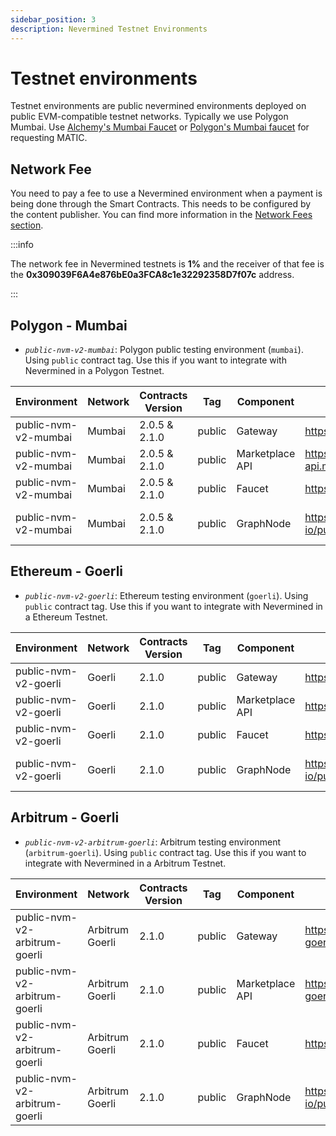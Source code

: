 ```yaml
---
sidebar_position: 3
description: Nevermined Testnet Environments
---
```


# Testnet environments

Testnet environments are public nevermined environments deployed on public EVM-compatible testnet networks. Typically we use Polygon Mumbai.
Use [Alchemy's Mumbai Faucet](https://mumbaifaucet.com/) or [Polygon's Mumbai faucet](https://faucet.polygon.technology/) for requesting MATIC.

## Network Fee

You need to pay a fee to use a Nevermined environment when a payment is being done through the Smart Contracts. This needs to be configured by the content publisher. You can find more information in the [Network Fees section](network-fees.mdx).

:::info

The network fee in Nevermined testnets is **1%** and the receiver of that fee is the **0x309039F6A4e876bE0a3FCA8c1e32292358D7f07c** address.

:::


## Polygon - Mumbai

- *`public-nvm-v2-mumbai`*: Polygon public testing environment (`mumbai`). Using `public` contract tag. Use this if you want to integrate with Nevermined in a Polygon Testnet.

| Environment | Network | Contracts Version | Tag | Component | URL | Comments |
|-------------|---------|-------------------|-----|-----------|-----|----------|
| public-nvm-v2-mumbai | Mumbai | 2.0.5 & 2.1.0 | public | Gateway | https://gateway.mumbai.public.nevermined.rocks | |
| public-nvm-v2-mumbai | Mumbai | 2.0.5 & 2.1.0 | public | Marketplace API | https://marketplace-api.mumbai.public.nevermined.rocks | |
| public-nvm-v2-mumbai | Mumbai | 2.0.5 & 2.1.0 | public | Faucet | https://faucet.mumbai.public.nevermined.rocks | |
| public-nvm-v2-mumbai | Mumbai | 2.0.5 & 2.1.0 | public | GraphNode | https://api.thegraph.com/subgraphs/name/nevermined-io/public | Use with sdk >= 0.21.0 |

## Ethereum - Goerli

- *`public-nvm-v2-goerli`*: Ethereum testing environment (`goerli`). Using `public` contract tag. Use this if you want to integrate with Nevermined in a Ethereum Testnet.

| Environment | Network | Contracts Version | Tag | Component | URL | Comments |
|-------------|---------|-------------------|-----|-----------|-----|----------|
| public-nvm-v2-goerli | Goerli | 2.1.0 | public | Gateway | https://gateway.goerli.public.nevermined.rocks | |
| public-nvm-v2-goerli | Goerli | 2.1.0 | public | Marketplace API | https://marketplace-api.goerli.public.nevermined.rocks | |
| public-nvm-v2-goerli | Goerli | 2.1.0 | public | Faucet | https://faucet.goerli.public.nevermined.rocks | |
| public-nvm-v2-goerli | Goerli | 2.1.0 | public | GraphNode | https://api.thegraph.com/subgraphs/name/nevermined-io/public | Use with sdk >= 0.21.0 |


## Arbitrum - Goerli

- *`public-nvm-v2-arbitrum-goerli`*: Arbitrum testing environment (`arbitrum-goerli`). Using `public` contract tag. Use this if you want to integrate with Nevermined in a Arbitrum Testnet.

| Environment | Network | Contracts Version | Tag | Component | URL | Comments |
|-------------|---------|-------------------|-----|-----------|-----|----------|
| public-nvm-v2-arbitrum-goerli | Arbitrum Goerli | 2.1.0 | public | Gateway | https://gateway.arbitrum-goerli.public.nevermined.rocks | |
| public-nvm-v2-arbitrum-goerli | Arbitrum Goerli | 2.1.0 | public | Marketplace API | https://marketplace-api.arbitrum-goerli.public.nevermined.rocks | |
| public-nvm-v2-arbitrum-goerli | Arbitrum Goerli | 2.1.0 | public | Faucet | https://faucet.arbitrum-goerli.public.nevermined.rocks | |
| public-nvm-v2-arbitrum-goerli | Arbitrum Goerli | 2.1.0 | public | GraphNode | https://api.thegraph.com/subgraphs/name/nevermined-io/public | Use with sdk >= 0.21.0 |
